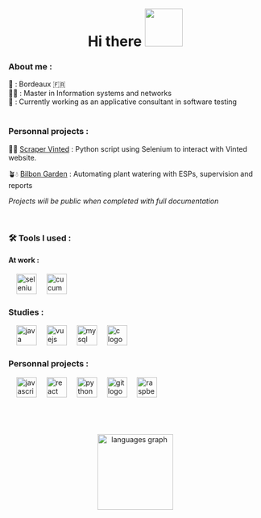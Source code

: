 <div align="center">
<h1 align="center">Hi there
<img src="https://media.tenor.com/SNL9_xhZl9oAAAAi/waving-hand-joypixels.gif" height="75">
</h1>
</div>

<div>

<h3>About me : </h3>
📍 : Bordeaux 🇫🇷<br>
🧑‍🎓 : Master in Information systems and networks<br>
🏢 : Currently working as an applicative consultant in software testing
</div><br>



<div>

<h3>Personnal projects :</h3>

👕🤖 [Scraper Vinted](https://github.com/Yuccao/ScraperV) : Python script using Selenium to interact with Vinted website.

🪴💧 [Bilbon Garden](https://github.com/Yuccao/BilbonGarden) : Automating plant watering with ESPs, supervision and reports

*Projects will be public when completed with full documentation*

</div><br>



<div>

<h3>🛠 Tools I used :️</h3>

<h4>At work :</h4>

<img width="12" />
<img src="https://cdn.jsdelivr.net/gh/devicons/devicon/icons/selenium/selenium-original.svg" height="40" alt="selenium logo"  />
<img width="12" />
<img src="https://cdn.jsdelivr.net/gh/devicons/devicon/icons/cucumber/cucumber-plain.svg" height="40" alt="cucumber logo"  />

    
<h3>Studies :</h3>

<img width="12" />
<img src="https://cdn.jsdelivr.net/gh/devicons/devicon/icons/java/java-original.svg" height="40" alt="java logo"  />
<img width="12" />
<img src="https://cdn.jsdelivr.net/gh/devicons/devicon/icons/vuejs/vuejs-original.svg" height="40" alt="vuejs logo"  />
<img width="12" />
<img src="https://cdn.jsdelivr.net/gh/devicons/devicon/icons/mysql/mysql-original.svg" height="40" alt="mysql logo"  />
<img width="12" />
<img src="https://cdn.jsdelivr.net/gh/devicons/devicon/icons/c/c-original.svg" height="40" alt="c logo"  />

<h3>Personnal projects :</h3>

<img width="12" />
<img src="https://cdn.jsdelivr.net/gh/devicons/devicon/icons/javascript/javascript-original.svg" height="40" alt="javascript logo"  />
<img width="12" />
<img src="https://cdn.jsdelivr.net/gh/devicons/devicon/icons/react/react-original.svg" height="40" alt="react logo"  />
<img width="12" />
<img src="https://cdn.jsdelivr.net/gh/devicons/devicon/icons/python/python-original.svg" height="40" alt="python logo"  />
<img width="12" />
<img src="https://cdn.jsdelivr.net/gh/devicons/devicon/icons/git/git-original.svg" height="40" alt="git logo"  />
<img width="12" />
<img src="https://cdn.jsdelivr.net/gh/devicons/devicon/icons/raspberrypi/raspberrypi-original.svg" height="40" alt="raspberrypi logo"  />

</div>

###
<br><br>

<div align="center">
  <img src="https://github-readme-stats.vercel.app/api/top-langs?username=yuccao&locale=en&hide_title=false&layout=compact&card_width=320&langs_count=5&theme=dracula&hide_border=false&order=2" height="150" alt="languages graph"  />
</div>
